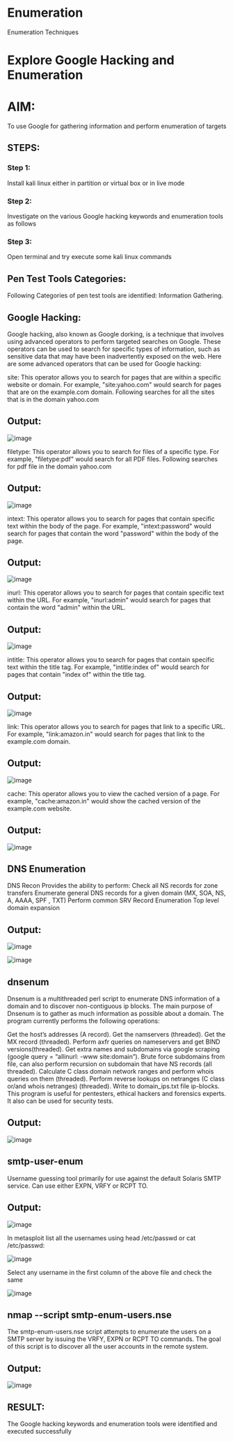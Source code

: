 # Enumeration
Enumeration Techniques

# Explore Google Hacking and Enumeration 

# AIM:

To use Google for gathering information and perform enumeration of targets

## STEPS:

### Step 1:

Install kali linux either in partition or virtual box or in live mode

### Step 2:

Investigate on the various Google hacking keywords and enumeration tools as follows

### Step 3:
Open terminal and try execute some kali linux commands

## Pen Test Tools Categories:  

Following Categories of pen test tools are identified:
Information Gathering.

## Google Hacking:

Google hacking, also known as Google dorking, is a technique that involves using advanced operators to perform targeted searches on Google. These operators can be used to search for specific types of information, such as sensitive data that may have been inadvertently exposed on the web. Here are some advanced operators that can be used for Google hacking:

site: This operator allows you to search for pages that are within a specific website or domain. For example, "site:yahoo.com" would search for pages that are on the example.com domain.
Following searches for all the sites that is in the domain yahoo.com
## Output:

![image](https://github.com/Senthil-Kumar-710/Enumeration/assets/93860256/e6543616-a858-4036-84e0-9888dc5e1008)



filetype: This operator allows you to search for files of a specific type. For example, "filetype:pdf" would search for all PDF files.
Following searches for pdf file in the domain yahoo.com

## Output:

![image](https://github.com/Senthil-Kumar-710/Enumeration/assets/93860256/aedeb7fa-5071-4ece-be4a-c6f7581bb6c4)


intext: This operator allows you to search for pages that contain specific text within the body of the page. For example, "intext:password" would search for pages that contain the word "password" within the body of the page.


## Output:

![image](https://github.com/Senthil-Kumar-710/Enumeration/assets/93860256/3a903d27-f93d-4835-b96c-eacea3f0eff7)


inurl: This operator allows you to search for pages that contain specific text within the URL. For example, "inurl:admin" would search for pages that contain the word "admin" within the URL.


## Output:

![image](https://github.com/Senthil-Kumar-710/Enumeration/assets/93860256/b2641bd8-22a0-4f02-9fee-0c088c20d974)


intitle: This operator allows you to search for pages that contain specific text within the title tag. For example, "intitle:index of" would search for pages that contain "index of" within the title tag.


## Output:

![image](https://github.com/Senthil-Kumar-710/Enumeration/assets/93860256/cd78f8d2-a576-4f17-ac84-7f7c7c276a43)


link: This operator allows you to search for pages that link to a specific URL. For example, "link:amazon.in" would search for pages that link to the example.com domain.


## Output:

![image](https://github.com/Senthil-Kumar-710/Enumeration/assets/93860256/c77b37f8-2a92-4fb0-8645-aa51645217ff)



cache: This operator allows you to view the cached version of a page. For example, "cache:amazon.in" would show the cached version of the example.com website.


## Output:

![image](https://github.com/Senthil-Kumar-710/Enumeration/assets/93860256/0dfbb28f-a422-4d63-a415-ecb7449906f4)


 
## DNS Enumeration

DNS Recon
Provides the ability to perform:
Check all NS records for zone transfers
Enumerate general DNS records for a given domain (MX, SOA, NS, A, AAAA, SPF , TXT)
Perform common SRV Record Enumeration
Top level domain expansion

## Output:

![image](https://github.com/Senthil-Kumar-710/Enumeration/assets/93860256/cb31b378-3e73-41ac-b8bc-118201acac79)



![image](https://github.com/Senthil-Kumar-710/Enumeration/assets/93860256/9c26e4b4-271d-48a5-a4d3-18b6574b7dcb)




## dnsenum

Dnsenum is a multithreaded perl script to enumerate DNS information of a domain and to discover non-contiguous ip blocks. The main purpose of Dnsenum is to gather as much information as possible about a domain. The program currently performs the following operations:

Get the host’s addresses (A record).
Get the namservers (threaded).
Get the MX record (threaded).
Perform axfr queries on nameservers and get BIND versions(threaded).
Get extra names and subdomains via google scraping (google query = “allinurl: -www site:domain”).
Brute force subdomains from file, can also perform recursion on subdomain that have NS records (all threaded).
Calculate C class domain network ranges and perform whois queries on them (threaded).
Perform reverse lookups on netranges (C class or/and whois netranges) (threaded).
Write to domain_ips.txt file ip-blocks.
This program is useful for pentesters, ethical hackers and forensics experts. It also can be used for security tests.


## Output:

![image](https://github.com/Senthil-Kumar-710/Enumeration/assets/93860256/99591c96-6662-45b8-b080-84f1942db996)



## smtp-user-enum
Username guessing tool primarily for use against the default Solaris SMTP service. Can use either EXPN, VRFY or RCPT TO.

## Output:

![image](https://github.com/Senthil-Kumar-710/Enumeration/assets/93860256/02b18009-ff3d-4d1b-83b9-dca67e8fa9df)



In metasploit list all the usernames using head /etc/passwd or cat /etc/passwd:

![image](https://github.com/Senthil-Kumar-710/Enumeration/assets/93860256/65f3df74-70fc-4f32-a003-259eb6884157)



Select any username in the first column of the above file and check the same

![image](https://github.com/Senthil-Kumar-710/Enumeration/assets/93860256/cc6837e1-c5ec-477a-b53a-14942ad74c8d)



  
## nmap --script smtp-enum-users.nse <hostname>

The smtp-enum-users.nse script attempts to enumerate the users on a SMTP server by issuing the VRFY, EXPN or RCPT TO commands. The goal of this script is to discover all the user accounts in the remote system.


## Output:

![image](https://github.com/Senthil-Kumar-710/Enumeration/assets/93860256/f4a07c04-af5e-4d82-b6c1-9c0983222206)




## RESULT:
The Google hacking keywords and enumeration tools were identified and executed successfully
